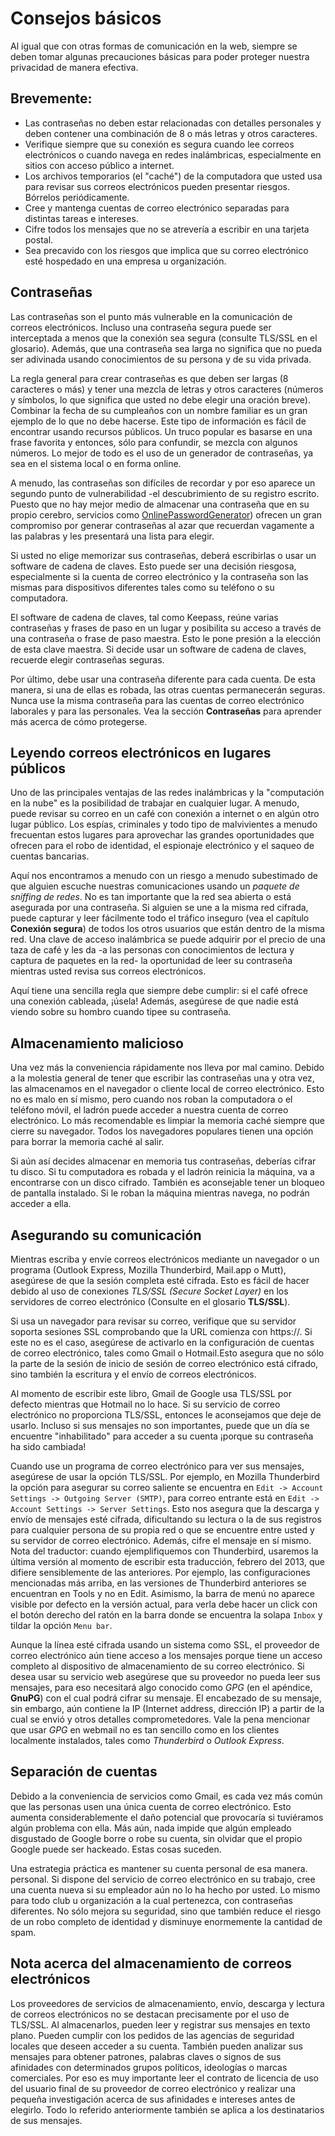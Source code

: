 Consejos básicos
================

Al igual que con otras formas de comunicación en la web, siempre se deben tomar algunas precauciones básicas para poder proteger nuestra privacidad de manera efectiva.

Brevemente:
-----------

 * Las contraseñas no deben estar relacionadas con detalles personales y deben contener una combinación de 8 o más letras y otros caracteres.
 * Verifique siempre que su conexión es segura cuando lee correos electrónicos o cuando navega en redes inalámbricas, especialmente en sitios con acceso público a internet.
 * Los archivos temporarios (el "caché") de la computadora que usted usa para revisar sus correos electrónicos pueden presentar riesgos. Bórrelos periódicamente.
 * Cree y mantenga cuentas de correo electrónico separadas para distintas tareas e intereses.
 * Cifre todos los mensajes que no se atrevería a escribir en una tarjeta postal.
 * Sea precavido con los riesgos que implica que su correo electrónico esté hospedado en una empresa u organización.

Contraseñas
-----------

Las contraseñas son el punto más vulnerable en la comunicación de correos electrónicos. Incluso una contraseña segura puede ser interceptada a menos que la conexión sea segura (consulte TLS/SSL en el glosario). Además, que una contraseña sea larga no significa que no pueda ser adivinada usando conocimientos de su persona y de su vida privada.

La regla general para crear contraseñas es que deben ser largas (8 caracteres o más) y tener una mezcla de letras y otros caracteres (números y símbolos, lo que significa que usted no debe elegir una oración breve). Combinar la fecha de su cumpleaños con un nombre familiar es un gran ejemplo de lo que no debe hacerse. Este tipo de información es fácil de encontrar usando recursos públicos. Un truco popular es basarse en una frase favorita y entonces, sólo para confundir, se mezcla con algunos números. Lo mejor de todo es el uso de un generador de contraseñas, ya sea en el sistema local o en forma online.

A menudo, las contraseñas son difíciles de recordar y por eso aparece un segundo punto de vulnerabilidad  -el descubrimiento de su registro escrito. Puesto que no hay mejor medio de almacenar una contraseña que en su propio cerebro, servicios como [OnlinePasswordGenerator](http://www.onlinepasswordgenerator.com/)) ofrecen un gran compromiso por generar contraseñas al azar que recuerdan vagamente a las palabras y les presentará una lista para elegir.

Si usted no elige memorizar sus contraseñas, deberá escribirlas o usar un software de cadena de claves. Esto puede ser una decisión riesgosa, especialmente si la cuenta de correo electrónico y la contraseña son las mismas para dispositivos diferentes tales como su teléfono o su computadora.

El software de cadena de claves, tal como Keepass, reúne varias contraseñas y frases de paso en un lugar y posibilita su acceso a través de una contraseña o frase de paso maestra. Esto le pone presión a la elección de esta clave maestra. Si decide usar un software de cadena de claves, recuerde elegir contraseñas seguras.

Por último, debe usar una contraseña diferente para cada cuenta. De esta manera, si una de ellas es robada, las otras cuentas permanecerán seguras. Nunca use la misma contraseña para las cuentas de correo electrónico laborales y para las personales. Vea la sección **Contraseñas** para aprender más acerca de cómo protegerse.

Leyendo correos electrónicos en lugares públicos
------------------------------------------------

Uno de las principales ventajas de las redes inalámbricas y la "computación en la nube" es la posibilidad de trabajar en cualquier lugar. A menudo, puede revisar su correo en un café con conexión a internet o en algún otro lugar público. Los espías, criminales y todo tipo de malvivientes a menudo frecuentan estos lugares para aprovechar las grandes oportunidades que ofrecen para el robo de identidad, el espionaje electrónico y el saqueo de cuentas bancarias. 

Aquí nos encontramos a menudo con un riesgo a menudo subestimado de que alguien escuche nuestras comunicaciones usando un *paquete de sniffing de redes*. No es tan importante que la red sea abierta o está asegurada por una contraseña. Si alguien se une a la misma red cifrada, puede capturar y leer fácilmente todo el tráfico inseguro (vea el capítulo **Conexión segura**) de todos los otros usuarios que están dentro de la misma red. Una clave de acceso inalámbrica se puede adquirir por el precio de una taza de café y les da -a las personas con conocimientos de lectura y captura de paquetes en la red- la oportunidad de leer su contraseña mientras usted revisa sus correos electrónicos.

Aquí tiene una sencilla regla que siempre debe cumplir: si el café ofrece una conexión cableada, ¡úsela! Además, asegúrese de que nadie está viendo sobre su hombro cuando tipee su contraseña.

Almacenamiento malicioso
------------------------

Una vez más la conveniencia rápidamente nos lleva por mal camino. Debido a la molestia general de tener que escribir las contraseñas una y otra vez, las almacenamos en el navegador o cliente local de correo electrónico. Esto no es malo en sí mismo, pero cuando nos roban la computadora o el teléfono móvil, el ladrón puede acceder a nuestra cuenta de correo electrónico. Lo más recomendable es limpiar la memoria caché siempre que cierre su navegador. Todos los navegadores populares tienen una opción para borrar la memoria caché al salir.

Si aún así decides almacenar en memoria tus contraseñas, deberías cifrar tu disco. Si tu computadora es robada y el ladrón reinicia la máquina, va a encontrarse con un disco cifrado. También es aconsejable tener un bloqueo de pantalla instalado. Si le roban la máquina mientras navega, no podrán acceder a ella.

Asegurando su comunicación
--------------------------

Mientras escriba y envíe correos electrónicos mediante un navegador o un programa (Outlook Express, Mozilla Thunderbird, Mail.app o Mutt), asegúrese de que la sesión completa esté cifrada. Esto es fácil de hacer debido al uso de conexiones *TLS/SSL (Secure Socket Layer)* en los servidores de correo electrónico (Consulte en el glosario **TLS/SSL**).

Si usa un navegador para revisar su correo, verifique que su servidor soporta sesiones SSL comprobando que la URL comienza con https://. Si este no es el caso, asegúrese de activarlo en la configuración de cuentas de correo electrónico, tales como Gmail o Hotmail.Esto asegura que no sólo la parte de la sesión de inicio de sesión de correo electrónico está cifrado, sino también la escritura y el envío de correos electrónicos.

Al momento de escribir este libro, Gmail de Google usa TLS/SSL por defecto mientras que Hotmail no lo hace. Si su servicio de correo electrónico no proporciona TLS/SSL, entonces le aconsejamos que deje de usarlo. Incluso si sus mensajes no son importantes, puede que un día se encuentre "inhabilitado" para acceder a su cuenta ¡porque su contraseña ha sido cambiada!

Cuando use un programa de correo electrónico para ver sus mensajes, asegúrese de usar la opción TLS/SSL. Por ejemplo, en Mozilla Thunderbird la opción para asegurar su correo saliente se encuentra en `Edit -> Account Settings -> Outgoing Server (SMTP)`, para correo entrante está en `Edit -> Account Settings -> Server Settings`. Esto nos asegura que la descarga y envío de mensajes esté cifrada, dificultando su lectura o la de sus registros para cualquier persona de su propia red o que se encuentre entre usted y su servidor de correo electrónico. Además, cifre el mensaje en sí mismo.
Nota del traductor: cuando ejemplifiquemos con Thunderbird, usaremos la última versión al momento de escribir esta traducción, febrero del 2013, que difiere sensiblemente de las anteriores. Por ejemplo, las configuraciones mencionadas más arriba, en las versiones de Thunderbird anteriores se encuentran en Tools y no en Edit. Asimismo, la barra de menú no aparece visible por defecto en la versión actual, para verla debe hacer un click con el botón derecho del ratón en la barra donde se encuentra la solapa `Inbox` y tildar la opción `Menu bar`.

Aunque la línea esté cifrada usando un sistema como SSL, el proveedor de correo electrónico aún tiene acceso a los mensajes porque tiene un  acceso completo al dispositivo de almacenamiento de su correo electrónico. Si desea usar su servicio web asegúrese que su proveedor no pueda leer sus mensajes, para eso necesitará algo conocido como *GPG* (en el apéndice, **GnuPG**) con el cual podrá cifrar su mensaje. El encabezado de su mensaje, sin embargo, aún contiene la IP (Internet address, dirección IP) a partir de la cual se envió y otros detalles comprometedores. Vale la pena mencionar que usar *GPG* en webmail no es tan sencillo como en los clientes localmente instalados, tales como *Thunderbird* o *Outlook Express*.

Separación de cuentas
---------------------

Debido a la conveniencia de servicios como Gmail, es cada vez más común que las personas usen una única cuenta de correo electrónico. Esto aumenta considerablemente el daño potencial que provocaría si tuviéramos algún problema con ella. Más aún, nada impide que algún empleado disgustado de Google borre o robe su cuenta, sin olvidar que el propio Google puede ser hackeado. Estas cosas suceden.

Una estrategia práctica es mantener su cuenta personal de esa manera. personal. Si dispone del servicio de correo electrónico en su trabajo, cree una cuenta nueva si su empleador aún no lo ha hecho por usted. Lo mismo para todo club u organización a la cual pertenezca, con contraseñas diferentes. No sólo mejora su seguridad, sino que también reduce el riesgo de un robo completo de identidad y disminuye enormemente la cantidad de spam.

Nota acerca del almacenamiento de correos electrónicos
------------------------------------------------------

Los proveedores de servicios de almacenamiento, envío, descarga y lectura de correos electrónicos no se destacan precisamente por el uso de TLS/SSL. Al almacenarlos, pueden leer y registrar sus mensajes en texto plano. Pueden cumplir con los pedidos de las agencias de seguridad locales que deseen acceder a su cuenta. También pueden analizar sus mensajes para obtener patrones, palabras claves o signos de sus afinidades con determinados grupos políticos, ideologías o marcas comerciales. Por eso es muy importante leer el contrato de licencia de uso del usuario final de su proveedor de correo electrónico y realizar una pequeña investigación acerca de sus afinidades e intereses antes de elegirlo. Todo lo referido anteriormente también se aplica a los destinatarios de sus mensajes.

